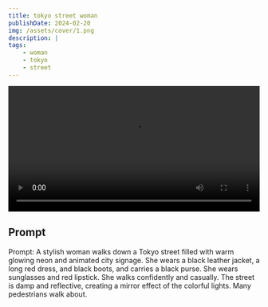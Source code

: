 ```yaml
---
title: tokyo street woman
publishDate: 2024-02-20
img: /assets/cover/1.png
description: |
tags:
    - woman
    - tokyo
    - street
---
```


<video style="width: 100%;" src="/assets/video/tokyo-walk.mp4" controls ></video>

## Prompt

Prompt: A stylish woman walks down a Tokyo street filled with warm glowing neon and animated city signage. She wears a black leather jacket, a long red dress, and black boots, and carries a black purse. She wears sunglasses and red lipstick. She walks confidently and casually. The street is damp and reflective, creating a mirror effect of the colorful lights. Many pedestrians walk about.
